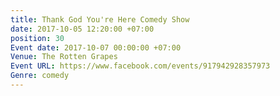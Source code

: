 ```yaml
---
title: Thank God You're Here Comedy Show
date: 2017-10-05 12:20:00 +07:00
position: 30
Event date: 2017-10-07 00:00:00 +07:00
Venue: The Rotten Grapes
Event URL: https://www.facebook.com/events/917942928357973
Genre: comedy
---
```


